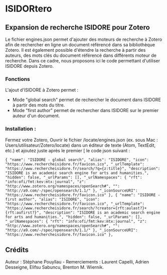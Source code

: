 # ISIDORtero
## Expansion de recherche ISIDORE pour Zotero

Le fichier engines.json permet d'ajouter des moteurs de recherche à Zotero afin de rechercher en ligne un document référencé dans sa bibliothèque Zotero. Il est également possible d'étendre la recherche à partir des auteurs, des mots clés du document référencé dans différents moteur de recherche. Dans ce cadre, nous proposons ici le code permettant d'utiliser ISIDORE depuis Zotero.

### Fonctions

L'ajout d'ISIDORE à Zotero permet :

- Mode "global search" permet de rechercher le document dans ISIDORE à partir des mots du titre.
- Mode "first author" permet de rechercher dans ISIDORE sur le premier auteur d'un document.

### Installation :

Fermez votre Zotero, Ouvrir le fichier <Zotero>/locate/engines.json (ex. sous Mac : Users/utilisateur/Zotero/locate) dans un éditeur de texte (Atom, TextEdit, etc.) et ajoutez juste après le premier [ le code json suivant :

`{
  "name": "ISIDORE - global search",
  "alias": "ISIDORE",
  "icon": "https://www.rechercheisidore.fr/favicon.ico",
  "_urlTemplate": "https://www.rechercheisidore.fr/search/?q={z:title}",
  "description": "ISIDORE is an academic search engine for arts and humanities.",
  "hidden": false,
  "_urlParams": [],
  "_urlNamespaces": {
    "rft": "info:ofi/fmt:kev:mtx:journal",
    "z": "http://www.zotero.org/namespaces/openSearch#",
    "": "http://a9.com/-/spec/opensearch/1.1/"
  },
  "_iconSourceURI": "https://www.rechercheisidore.fr/favicon.ico"
},
{
  "name": "ISIDORE - first author",
  "alias": "ISIDORE",
  "icon": "https://www.rechercheisidore.fr/favicon.ico",
  "_urlTemplate": "https://www.rechercheisidore.fr/search/?creator={rft:aulast?}+{rft:aufirst?}",
  "description": "ISIDORE is an academic search engine for arts and humanities.",
  "hidden": false,
  "_urlParams": [],
  "_urlNamespaces": {
    "rft": "info:ofi/fmt:kev:mtx:journal",
    "z": "http://www.zotero.org/namespaces/openSearch#",
    "": "http://a9.com/-/spec/opensearch/1.1/"
  },
  "_iconSourceURI": "https://www.rechercheisidore.fr/favicon.ico"
},`

## Crédits

Auteur : Stéphane Pouyllau -
Remerciements : Laurent Capelli, Adrien Desseigne, Elifsu Sabuncu, Brenton M. Wiernik.
